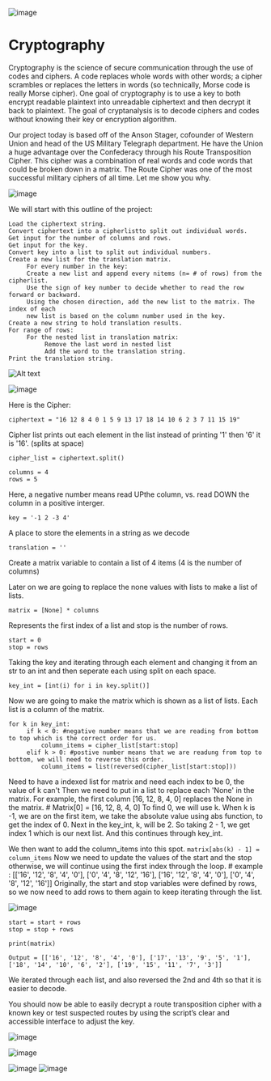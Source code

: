 ![image](https://user-images.githubusercontent.com/66803124/118068385-22a99d80-b357-11eb-80de-4ef231727ac3.png)

# Cryptography

Cryptography is the science of secure communication through the use of codes and ciphers. A
code replaces whole words with other words; a cipher scrambles or replaces the letters in
words (so technically, Morse code is really Morse cipher). One goal of cryptography is to use a key to 
both encrypt readable plaintext into unreadable ciphertext and then decrypt it back to plaintext. 
The goal of cryptanalysis is to decode ciphers and codes without knowing their key or encryption algorithm.

Our project today is based off of the Anson Stager, cofounder of Western Union and head 
of the US Military Telegraph department. He have the Union a huge advantage over the 
Confederacy through his Route Transposition Cipher. This cipher was a combination of real 
words and code words that could be broken down in a matrix. The Route Cipher was one of the 
most successful military ciphers of all time. Let me show you why. 

![image](https://user-images.githubusercontent.com/66803124/118068395-263d2480-b357-11eb-84c3-d9f123c558a0.png)

We will start with this outline of the project:
```
Load the ciphertext string.
Convert ciphertext into a cipherlistto split out individual words.
Get input for the number of columns and rows.
Get input for the key.
Convert key into a list to split out individual numbers.
Create a new list for the translation matrix.
     For every number in the key:
     Create a new list and append every nitems (n= # of rows) from the cipherlist.
     Use the sign of key number to decide whether to read the row forward or backward.
     Using the chosen direction, add the new list to the matrix. The index of each
     new list is based on the column number used in the key.
Create a new string to hold translation results.
For range of rows:
     For the nested list in translation matrix:
          Remove the last word in nested list
          Add the word to the translation string.
Print the translation string.
```
![Alt text](https://th.bing.com/th/id/R6e22d85938ea5c815469d4db2a6a2c4f?rik=slmPNh%2fo%2fLNUlg&riu=http%3a%2f%2fimages4.fanpop.com%2fimage%2fphotos%2f23600000%2f-The-Matrix-Banner-the-matrix-23646371-1600-200.jpg&ehk=6YcTYyWWUPsuyjW3vPJpaJBOb4L4tgkEqNg%2bMWLkBCE%3d&risl=&pid=ImgRaw)

![image](https://user-images.githubusercontent.com/66803124/118067767-0fe29900-b356-11eb-95ca-167f8c9f9c4c.png)

Here is the Cipher:
```
ciphertext = "16 12 8 4 0 1 5 9 13 17 18 14 10 6 2 3 7 11 15 19"
```

Cipher list prints out each element in the list instead of printing '1' then '6' it is '16'. (splits at space)
```
cipher_list = ciphertext.split()
```

```
columns = 4
rows = 5
```
Here, a negative number means read UPthe column, vs. read DOWN the column in a positive interger. 
```
key = '-1 2 -3 4' 
```
A place to store the elements in a string as we decode
```
translation = ''
```
Create a matrix variable to contain a list of 4 items (4 is the number of columns) 

Later on we are going to replace the none values with lists to make a list of lists.
```
matrix = [None] * columns
```
Represents the first index of a list and stop is the number of rows.
```
start = 0
stop = rows
```
Taking the key and iterating through each element and changing it from an str to an int and then seperate each using split on each space. 
```
key_int = [int(i) for i in key.split()] 
```
Now we are going to make the matrix which is shown as a list of lists. Each list is a column of the matrix.
```
for k in key_int:
     if k < 0: #negative number means that we are reading from bottom to top which is the correct order for us. 
         column_items = cipher_list[start:stop]
     elif k > 0: #postive number means that we are readung from top to bottom, we will need to reverse this order.
         column_items = list(reversed(cipher_list[start:stop]))
```
Need to have a indexed list for matrix and need each index to be 0, the value of k can't 
   Then we need to put in a list to replace each 'None' in the matrix.
   For example, the first column [16, 12, 8, 4, 0] replaces the None in the matrix.
    # Matrix[0] = [16, 12, 8, 4, 0] 
    To find 0, we will use k. 
When k is -1, we are on the first item, we take the absolute value using abs function, to get the index of 0.
Next in the key_int, k, will be 2. So taking 2 - 1, we get index 1 which is our next list. And this continues through key_int.

We then want to add the column_items into this spot. 
      ```
      matrix[abs(k) - 1] = column_items
      ```
Now we need to update the values of the start and the stop otherwise, we will continue using the first index through the loop.
     # example : [['16', '12', '8', '4', '0'], ['0', '4', '8', '12', '16'], ['16', '12', '8', '4', '0'], ['0', '4', '8', '12', '16']]
Originally, the start and stop variables were defined by rows, so we now need to add rows to them again to keep iterating through the list. 

![image](https://user-images.githubusercontent.com/66803124/118068091-9e571a80-b356-11eb-8fe4-6fdc4b4faef7.png)
```
start = start + rows
stop = stop + rows
```
```
print(matrix)
```
```
Output = [['16', '12', '8', '4', '0'], ['17', '13', '9', '5', '1'], ['18', '14', '10', '6', '2'], ['19', '15', '11', '7', '3']]
```
We iterated through each list, and also reversed the 2nd and 4th so that it is easier to decode. 

You should now be able to easily decrypt a route transposition cipher with a known key or
test suspected routes by using the script’s clear and accessible interface to adjust the key.

![image](https://user-images.githubusercontent.com/66803124/118068404-2dfcc900-b357-11eb-81b9-3d73fc8e8684.png)

![image](https://user-images.githubusercontent.com/66803124/118068597-7b793600-b357-11eb-8fba-1e7c0bbb10ec.png)

![image](https://user-images.githubusercontent.com/66803124/118068822-e1fe5400-b357-11eb-825f-d1d81299cb24.png)
![image](https://user-images.githubusercontent.com/66803124/118068344-0c9bdd00-b357-11eb-860e-47b9a4dbdf99.png)

